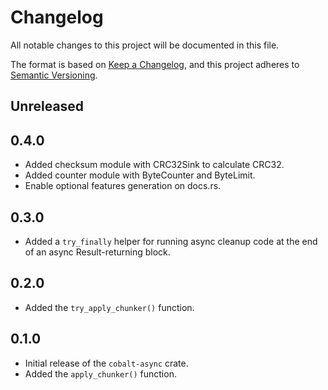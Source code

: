 # Changelog
All notable changes to this project will be documented in this file.

The format is based on [Keep a Changelog](https://keepachangelog.com/en/1.0.0/),
and this project adheres to [Semantic Versioning](https://semver.org/spec/v2.0.0.html).

## Unreleased

## 0.4.0

- Added checksum module with CRC32Sink to calculate CRC32.
- Added counter module with ByteCounter and ByteLimit.
- Enable optional features generation on docs.rs.

## 0.3.0

- Added a `try_finally` helper for running async cleanup code at the end of
  an async Result-returning block.

## 0.2.0

- Added the `try_apply_chunker()` function.

## 0.1.0

- Initial release of the `cobalt-async` crate.
- Added the `apply_chunker()` function.

